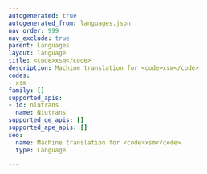 ```yaml
---
autogenerated: true
autogenerated_from: languages.json
nav_order: 999
nav_exclude: true
parent: Languages
layout: language
title: <code>xsm</code>
description: Machine translation for <code>xsm</code>
codes:
- xsm
family: []
supported_apis:
- id: niutrans
  name: Niutrans
supported_qe_apis: []
supported_ape_apis: []
seo:
  name: Machine translation for <code>xsm</code>
  type: Language

---
```


